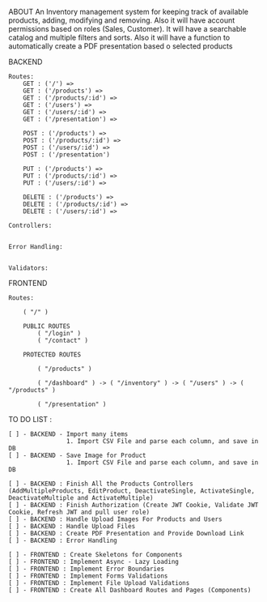 ABOUT
An Inventory management system for keeping track of available products, adding, modifying and removing. Also it will have account permissions based on roles (Sales, Customer). It will have a searchable catalog and multiple filters and sorts. Also it will have a function to automatically create a PDF presentation based o selected products

BACKEND

    Routes:
        GET : ('/') =>
        GET : ('/products') =>
        GET : ('/products/:id') =>
        GET : ('/users') =>
        GET : ('/users/:id') =>
        GET : ('/presentation') =>

        POST : ('/products') =>
        POST : ('/products/:id') =>
        POST : ('/users/:id') =>
        POST : ('/presentation')

        PUT : ('/products') =>
        PUT : ('/products/:id') =>
        PUT : ('/users/:id') =>

        DELETE : ('/products') =>
        DELETE : ('/products/:id') =>
        DELETE : ('/users/:id') =>

    Controllers:


    Error Handling:


    Validators:

FRONTEND

    Routes:

        ( "/" )

        PUBLIC ROUTES
            ( "/login" )
            ( "/contact" )

        PROTECTED ROUTES

            ( "/products" )

            ( "/dashboard" ) -> ( "/inventory" ) -> ( "/users" ) -> ( "/products" )

            ( "/presentation" )

TO DO LIST :

    [ ] - BACKEND - Import many items
                    1. Import CSV File and parse each column, and save in DB
    [ ] - BACKEND - Save Image for Product
                    1. Import CSV File and parse each column, and save in DB

    [ ] - BACKEND : Finish All the Products Controllers (AddMultipleProducts, EditProduct, DeactivateSingle, ActivateSingle, DeactivateMultiple and ActivateMultiple)
    [ ] - BACKEND : Finish Authorization (Create JWT Cookie, Validate JWT Cookie, Refresh JWT and pull user role)
    [ ] - BACKEND : Handle Upload Images For Products and Users
    [ ] - BACKEND : Handle Upload Files
    [ ] - BACKEND : Create PDF Presentation and Provide Download Link
    [ ] - BACKEND : Error Handling

    [ ] - FRONTEND : Create Skeletons for Components
    [ ] - FRONTEND : Implement Async - Lazy Loading
    [ ] - FRONTEND : Implement Error Boundaries
    [ ] - FRONTEND : Implement Forms Validations
    [ ] - FRONTEND : Implement File Upload Validations
    [ ] - FRONTEND : Create All Dashboard Routes and Pages (Components)
